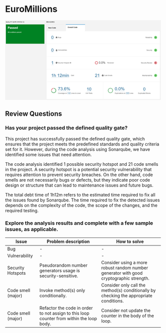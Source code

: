 # EuroMillions

![Quality Gate](imgs/euromillions.png)

## Review Questions

### Has your project passed the defined quality gate?

This project has successfully passed the defined quality gate, which ensures that the project meets the predefined
standards and quality criteria set for it. However, during the code analysis using Sonarqube, we have identified some
issues that need attention.

The code analysis identified 1 possible security hotspot and 21 code smells in the project. A security hotspot
is a potential security vulnerability that requires attention to prevent security breaches. On the other hand, code
smells are not necessarily bugs or defects, but they indicate poor code design or structure that can lead to maintenance
issues and future bugs.

The total debt time of 1h12m refers to the estimated time required to fix all the issues found by Sonarqube. The time
required to fix the detected issues depends on the complexity of the code, the scope of the changes, and the required
testing.

### Explore the analysis results and complete with a few sample issues, as applicable.

| Issue              | Problem description                                                                      | How to solve                                                                           |
|--------------------|------------------------------------------------------------------------------------------|----------------------------------------------------------------------------------------|
| Bug                | -                                                                                        | -                                                                                      |
| Vulnerability      | -                                                                                        | -                                                                                      |
| Security Hotspots  | Pseudorandom number generators usage is security-sensitive.                              | Consider using a more robust random number generator with good cryptographic strength. |
| Code smell (major) | Invoke method(s) only conditionally.                                                     | Consider only call the method(s) conditionally by checking the appropriate conditions. |   
| Code smell (major) | Refactor the code in order to not assign to this loop counter from within the loop body. | Consider not update the counter in the body of the loop.                               |        
